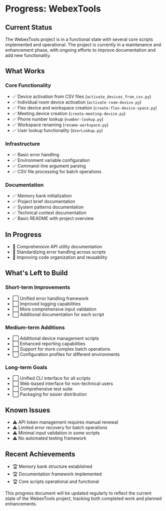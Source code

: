# Progress: WebexTools

## Current Status
The WebexTools project is in a functional state with several core scripts implemented and operational. The project is currently in a maintenance and enhancement phase, with ongoing efforts to improve documentation and add new functionality.

## What Works

### Core Functionality
- ✅ Device activation from CSV files (`activate_devices_from_csv.py`)
- ✅ Individual room device activation (`activate-room-device.py`)
- ✅ Flex device and workspace creation (`create-flex-device-space.py`)
- ✅ Meeting device creation (`create-meeting-device.py`)
- ✅ Phone number lookup (`number-lookup.py`)
- ✅ Workspace renaming (`rename-workspace.py`)
- ✅ User lookup functionality (`UserLookup.py`)

### Infrastructure
- ✅ Basic error handling
- ✅ Environment variable configuration
- ✅ Command-line argument parsing
- ✅ CSV file processing for batch operations

### Documentation
- ✅ Memory bank initialization
- ✅ Project brief documentation
- ✅ System patterns documentation
- ✅ Technical context documentation
- ✅ Basic README with project overview

## In Progress
- 🔄 Comprehensive API utility documentation
- 🔄 Standardizing error handling across scripts
- 🔄 Improving code organization and reusability

## What's Left to Build

### Short-term Improvements
- ⬜ Unified error handling framework
- ⬜ Improved logging capabilities
- ⬜ More comprehensive input validation
- ⬜ Additional documentation for each script

### Medium-term Additions
- ⬜ Additional device management scripts
- ⬜ Enhanced reporting capabilities
- ⬜ Support for more complex batch operations
- ⬜ Configuration profiles for different environments

### Long-term Goals
- ⬜ Unified CLI interface for all scripts
- ⬜ Web-based interface for non-technical users
- ⬜ Comprehensive test suite
- ⬜ Packaging for easier distribution

## Known Issues
- ⚠️ API token management requires manual renewal
- ⚠️ Limited error recovery for batch operations
- ⚠️ Minimal input validation in some scripts
- ⚠️ No automated testing framework

## Recent Achievements
- 🏆 Memory bank structure established
- 🏆 Documentation framework implemented
- 🏆 Core scripts operational and functional

This progress document will be updated regularly to reflect the current state of the WebexTools project, tracking both completed work and planned enhancements.

